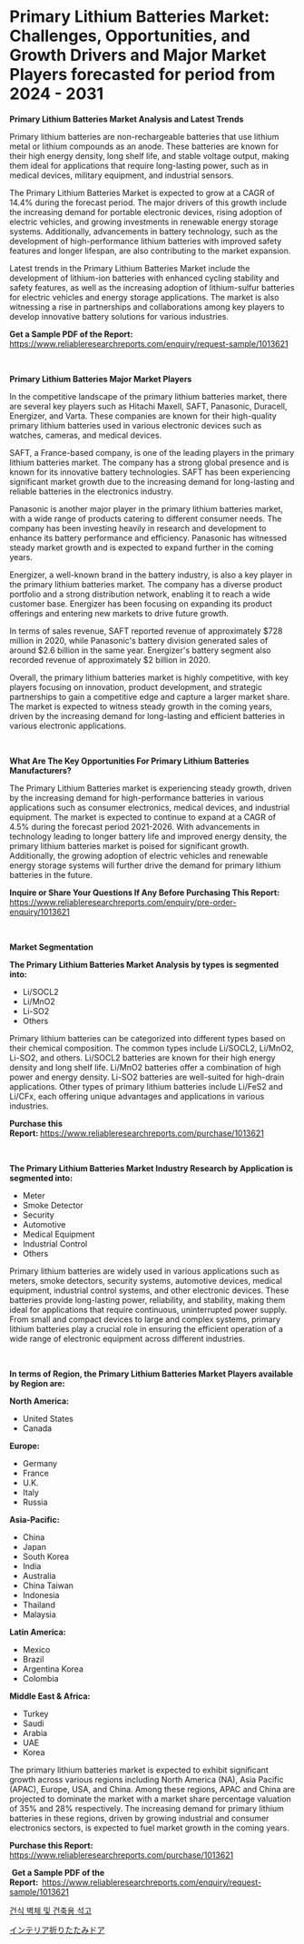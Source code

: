 <p><h1>Primary Lithium Batteries Market: Challenges, Opportunities, and Growth Drivers and Major Market Players forecasted for period from 2024 - 2031</h1></p><p><strong>Primary Lithium Batteries Market Analysis and Latest Trends</strong></p>
<p><p>Primary lithium batteries are non-rechargeable batteries that use lithium metal or lithium compounds as an anode. These batteries are known for their high energy density, long shelf life, and stable voltage output, making them ideal for applications that require long-lasting power, such as in medical devices, military equipment, and industrial sensors.</p><p>The Primary Lithium Batteries Market is expected to grow at a CAGR of 14.4% during the forecast period. The major drivers of this growth include the increasing demand for portable electronic devices, rising adoption of electric vehicles, and growing investments in renewable energy storage systems. Additionally, advancements in battery technology, such as the development of high-performance lithium batteries with improved safety features and longer lifespan, are also contributing to the market expansion.</p><p>Latest trends in the Primary Lithium Batteries Market include the development of lithium-ion batteries with enhanced cycling stability and safety features, as well as the increasing adoption of lithium-sulfur batteries for electric vehicles and energy storage applications. The market is also witnessing a rise in partnerships and collaborations among key players to develop innovative battery solutions for various industries.</p></p>
<p><strong>Get a Sample PDF of the Report:&nbsp;</strong> <a href="https://www.reliableresearchreports.com/enquiry/request-sample/1013621">https://www.reliableresearchreports.com/enquiry/request-sample/1013621</a></p>
<p>&nbsp;</p>
<p><strong>Primary Lithium Batteries Major Market Players</strong></p>
<p><p>In the competitive landscape of the primary lithium batteries market, there are several key players such as Hitachi Maxell, SAFT, Panasonic, Duracell, Energizer, and Varta. These companies are known for their high-quality primary lithium batteries used in various electronic devices such as watches, cameras, and medical devices. </p><p>SAFT, a France-based company, is one of the leading players in the primary lithium batteries market. The company has a strong global presence and is known for its innovative battery technologies. SAFT has been experiencing significant market growth due to the increasing demand for long-lasting and reliable batteries in the electronics industry.</p><p>Panasonic is another major player in the primary lithium batteries market, with a wide range of products catering to different consumer needs. The company has been investing heavily in research and development to enhance its battery performance and efficiency. Panasonic has witnessed steady market growth and is expected to expand further in the coming years.</p><p>Energizer, a well-known brand in the battery industry, is also a key player in the primary lithium batteries market. The company has a diverse product portfolio and a strong distribution network, enabling it to reach a wide customer base. Energizer has been focusing on expanding its product offerings and entering new markets to drive future growth.</p><p>In terms of sales revenue, SAFT reported revenue of approximately $728 million in 2020, while Panasonic's battery division generated sales of around $2.6 billion in the same year. Energizer's battery segment also recorded revenue of approximately $2 billion in 2020.</p><p>Overall, the primary lithium batteries market is highly competitive, with key players focusing on innovation, product development, and strategic partnerships to gain a competitive edge and capture a larger market share. The market is expected to witness steady growth in the coming years, driven by the increasing demand for long-lasting and efficient batteries in various electronic applications.</p></p>
<p>&nbsp;</p>
<p><strong>What Are The Key Opportunities For Primary Lithium Batteries Manufacturers?</strong></p>
<p><p>The Primary Lithium Batteries market is experiencing steady growth, driven by the increasing demand for high-performance batteries in various applications such as consumer electronics, medical devices, and industrial equipment. The market is expected to continue to expand at a CAGR of 4.5% during the forecast period 2021-2026. With advancements in technology leading to longer battery life and improved energy density, the primary lithium batteries market is poised for significant growth. Additionally, the growing adoption of electric vehicles and renewable energy storage systems will further drive the demand for primary lithium batteries in the future.</p></p>
<p><strong>Inquire or Share Your Questions If Any Before Purchasing This Report:</strong> <a href="https://www.reliableresearchreports.com/enquiry/pre-order-enquiry/1013621">https://www.reliableresearchreports.com/enquiry/pre-order-enquiry/1013621</a></p>
<p>&nbsp;</p>
<p><strong>Market Segmentation</strong></p>
<p><strong>The Primary Lithium Batteries Market Analysis by types is segmented into:</strong></p>
<p><ul><li>Li/SOCL2</li><li>Li/MnO2</li><li>Li-SO2</li><li>Others</li></ul></p>
<p><p>Primary lithium batteries can be categorized into different types based on their chemical composition. The common types include Li/SOCL2, Li/MnO2, Li-SO2, and others. Li/SOCL2 batteries are known for their high energy density and long shelf life. Li/MnO2 batteries offer a combination of high power and energy density. Li-SO2 batteries are well-suited for high-drain applications. Other types of primary lithium batteries include Li/FeS2 and Li/CFx, each offering unique advantages and applications in various industries.</p></p>
<p><strong>Purchase this Report:&nbsp;</strong><a href="https://www.reliableresearchreports.com/purchase/1013621">https://www.reliableresearchreports.com/purchase/1013621</a></p>
<p>&nbsp;</p>
<p><strong>The Primary Lithium Batteries Market Industry Research by Application is segmented into:</strong></p>
<p><ul><li>Meter</li><li>Smoke Detector</li><li>Security</li><li>Automotive</li><li>Medical Equipment</li><li>Industrial Control</li><li>Others</li></ul></p>
<p><p>Primary lithium batteries are widely used in various applications such as meters, smoke detectors, security systems, automotive devices, medical equipment, industrial control systems, and other electronic devices. These batteries provide long-lasting power, reliability, and stability, making them ideal for applications that require continuous, uninterrupted power supply. From small and compact devices to large and complex systems, primary lithium batteries play a crucial role in ensuring the efficient operation of a wide range of electronic equipment across different industries.</p></p>
<p>&nbsp;</p>
<p><strong>In terms of Region, the Primary Lithium Batteries Market Players available by Region are:</strong></p>
<p>
    <p> <strong> North America: </strong>
        <ul>
            <li>United States</li>
            <li>Canada</li>
        </ul>
        </p> 
    <p> <strong> Europe: </strong>
        <ul>
            <li>Germany</li>
            <li>France</li>
            <li>U.K.</li>
            <li>Italy</li>
            <li>Russia</li>
        </ul>
        </p> 
    <p> <strong> Asia-Pacific: </strong>
        <ul>
            <li>China</li>
            <li>Japan</li>
            <li>South Korea</li>
            <li>India</li>
            <li>Australia</li>
            <li>China Taiwan</li>
            <li>Indonesia</li>
            <li>Thailand</li>
            <li>Malaysia</li>
        </ul>
        </p> 
    <p> <strong> Latin America: </strong>
        <ul>
            <li>Mexico</li>
            <li>Brazil</li>
            <li>Argentina Korea</li>
            <li>Colombia</li>
        </ul>
        </p> 
    <p> <strong> Middle East & Africa: </strong>
        <ul>
            <li>Turkey</li>
            <li>Saudi</li>
            <li>Arabia</li>
            <li>UAE</li>
            <li>Korea</li>
        </ul>
    </p>
    </p>
<p><p>The primary lithium batteries market is expected to exhibit significant growth across various regions including North America (NA), Asia Pacific (APAC), Europe, USA, and China. Among these regions, APAC and China are projected to dominate the market with a market share percentage valuation of 35% and 28% respectively. The increasing demand for primary lithium batteries in these regions, driven by growing industrial and consumer electronics sectors, is expected to fuel market growth in the coming years.</p></p>
<p><strong>Purchase this Report: </strong><a href="https://www.reliableresearchreports.com/purchase/1013621">https://www.reliableresearchreports.com/purchase/1013621</a></p>
<p>&nbsp;<strong>Get a Sample PDF of the Report:&nbsp;&nbsp;</strong><a href="https://www.reliableresearchreports.com/enquiry/request-sample/1013621">https://www.reliableresearchreports.com/enquiry/request-sample/1013621</a></p>
<p><strong></strong></p>
<p><p><a href="https://github.com/crfsywufhm81415/Market-Research-Report-List-1/blob/main/626107214865.md">건식 벽체 및 건축용 석고</a></p><p><a href="https://medium.com/@jasoniller59/%E5%86%85%E9%83%A8%E6%8A%98%E3%82%8A%E3%81%9F%E3%81%9F%E3%81%BF%E3%83%89%E3%82%A2%E5%B8%82%E5%A0%B4-%E5%B8%82%E5%A0%B4%E3%82%B7%E3%82%A7%E3%82%A2-%E5%B8%82%E5%A0%B4%E3%83%88%E3%83%AC%E3%83%B3%E3%83%89-%E3%81%8A%E3%82%88%E3%81%B3%E5%B0%86%E6%9D%A5%E3%81%AE%E6%88%90%E9%95%B7%E3%82%92%E6%8E%A2%E3%82%8B-391f71b7dcf3">インテリア折りたたみドア</a></p></p>